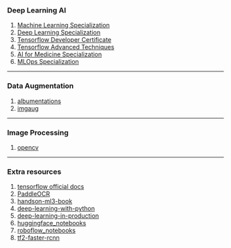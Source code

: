 ### Deep Learning AI
  1. [Machine Learning Specialization](https://github.com/greyhatguy007/Machine-Learning-Specialization-Coursera)
  2. [Deep Learning Specialization](https://github.com/amanchadha/coursera-deep-learning-specialization)
  3. [Tensorflow Developer Certificate](https://github.com/https-deeplearning-ai/tensorflow-1-public)
  4. [Tensorflow Advanced Techniques](https://github.com/BaoLocPham/TensorFlow-Advanced-Techniques-Specialization)
  5. [AI for Medicine Specialization](https://github.com/amanchadha/coursera-ai-for-medicine-specialization)
  6. [MLOps Specialization](https://github.com/amanchadha/coursera-machine-learning-engineering-for-prod-mlops-specialization)
<hr>

### Data Augmentation
  1. [albumentations](https://albumentations.ai/docs/)
  2. [imgaug](https://imgaug.readthedocs.io/en/latest/)
<hr>

### Image Processing
  1. [opencv](https://docs.opencv.org/4.x/d6/d00/tutorial_py_root.html)
<hr>

### Extra resources
  1. [tensorflow official docs](https://github.com/tensorflow/docs)
  2. [PaddleOCR](https://github.com/PaddlePaddle/PaddleOCR)
  3. [handson-ml3-book](https://github.com/ageron/handson-ml3)
  4. [deep-learning-with-python](https://github.com/fchollet/deep-learning-with-python-notebooks)
  5. [deep-learning-in-production](https://github.com/The-AI-Summer/Deep-Learning-In-Production)  
  7. [huggingface_notebooks](https://github.com/huggingface/notebooks)
  8. [roboflow_notebooks](https://github.com/roboflow/notebooks)    
  9. [tf2-faster-rcnn](https://github.com/hxuaj/tf2-faster-rcnn)
